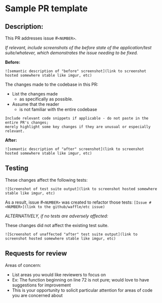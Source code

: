 # Sample PR template

## Description:

This PR addresses issue #`<NUMBER>`.

_If relevant, include screenshots of the *before* state of the application/test suite/whatever, which demonstrates the issue needing to be fixed._

**Before:**

`![semantic description of "before" screenshot](link to screenshot hosted somewhere stable like imgur, etc)`

The changes made to the codebase in this PR:

* List the changes made
  * as specifically as possible.
* Assume that the reader
  * is not familiar with the entire codebase

```
Include relevant code snippets if applicable - do not paste in the entire PR's changes;
merely highlight some key changes if they are unusual or especially relevant.
```
**After:**

`![semantic description of "after" screenshot](link to screenshot hosted somewhere stable like imgur, etc)`

## Testing 

These changes affect the following tests:

`![Screenshot of test suite output](link to screenshot hosted somewhere stable like imgur, etc)`

As a result, issue #`<NUMBER>` was created to refactor those tests: `[Issue #<NUMBER>](link to the github/waffle/etc issue)`

_ALTERNATIVELY, if no tests are adversely affected:_

These changes did not affect the existing test suite.

`![Screenshot of unaffected "after" test suite output](link to screenshot hosted somewhere stable like imgur, etc)`

## Requests for review

Areas of concern:

* List areas you would like reviewers to focus on
* Ex: The function beginning on line 72 is not pure; would love to have suggestions for improvement
* This is your opportunity to solicit particular attention for areas of code you are concerned about
